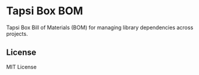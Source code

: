 # Tapsi Box BOM

Tapsi Box Bill of Materials (BOM) for managing library dependencies across projects.


## License

MIT License
